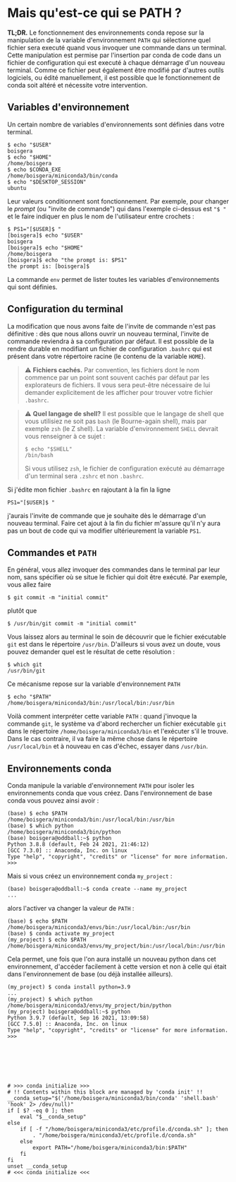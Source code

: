 # Mais qu'est-ce qui se PATH ?

**TL;DR.** Le fonctionnement des environnements conda repose sur la manipulation 
de la variable d'environnement `PATH` 
qui sélectionne quel fichier sera executé quand vous invoquer une commande dans 
un terminal.
Cette manipulation est permise par l'insertion par conda de code
dans un fichier de configuration qui est executé à chaque démarrage d'un 
nouveau terminal. Comme ce fichier peut également être modifié par d'autres
outils logiciels, ou édité manuellement, il est possible que le fonctionnement
de conda soit altéré et nécessite votre intervention.

## Variables d'environnement

Un certain nombre de variables d'environnements sont définies dans votre
terminal. 

    $ echo "$USER"
    boisgera
    $ echo "$HOME"
    /home/boisgera
    $ echo $CONDA_EXE
    /home/boisgera/miniconda3/bin/conda
    $ echo "$DESKTOP_SESSION"
    ubuntu

Leur valeurs conditionnent sont fonctionnement. Par exemple, pour changer
le *prompt* (ou "invite de commande") qui dans l'exemple ci-dessus est `"$ "` et
le faire indiquer en plus le nom de l'utilisateur entre crochets :

    $ PS1="[$USER]$ "
    [boisgera]$ echo "$USER"
    boisgera
    [boisgera]$ echo "$HOME"
    /home/boisgera
    [boisgera]$ echo "the prompt is: $PS1"
    the prompt is: [boisgera]$

La commande `env` permet de lister toutes les variables d'environnements qui
sont définies.

## Configuration du terminal

La modification que nous avons faite de l'invite de commande n'est pas définitive :
dès que nous allons ouvrir un nouveau terminal, l'invite de commande reviendra à
sa configuration par défaut. Il est possible de la rendre durable en modifiant
un fichier de configuration `.bashrc` qui est présent dans votre répertoire
racine (le contenu de la variable `HOME`).


> ⚠️ **Fichiers cachés.** Par convention, les fichiers dont le nom commence par 
> un point sont souvent cachés par défaut par les explorateurs de fichiers. 
> Il vous sera peut-être nécessaire de lui demander explicitement de les afficher 
> pour trouver votre fichier `.bashrc`.

> ⚠️ **Quel langage de shell?** Il est possible que le langage de shell que vous 
> utilisiez ne soit pas `bash` (le Bourne-again shell), mais par exemple `zsh` 
> (le Z shell). 
> La variable d'environnement `SHELL` devrait vous renseigner à ce sujet :
>
>     $ echo "$SHELL"
>     /bin/bash
>
> Si vous utilisez `zsh`, le fichier de configuration exécuté au démarrage d'un
> terminal sera `.zshrc` et non `.bashrc`.


Si j'édite mon fichier `.bashrc` en rajoutant à la fin la ligne 

    PS1="[$USER]$ "

j'aurais l'invite de commande que je souhaite dès le démarrage d'un nouveau
terminal. Faire cet ajout à la fin du fichier m'assure qu'il n'y aura pas
un bout de code qui va modifier ultérieurement la variable `PS1`.

## Commandes et `PATH`

En général, vous allez invoquer des commandes dans le terminal par leur nom,
sans spécifier où se situe le fichier qui doit être exécuté. Par exemple,
vous allez faire

    $ git commit -m "initial commit"

plutôt que 

    $ /usr/bin/git commit -m "initial commit"

Vous laissez alors au terminal le soin de découvrir que le fichier exécutable
`git` est dans le répertoire `/usr/bin`. D'ailleurs si vous avez un doute,
vous pouvez demander quel est le résultat de cette résolution :

    $ which git
    /usr/bin/git

Ce mécanisme repose sur la variable d'environnement `PATH`

    $ echo "$PATH"
    /home/boisgera/miniconda3/bin:/usr/local/bin:/usr/bin

Voilà comment interpréter cette variable `PATH` :
quand j'invoque la commande `git`, le système va d'abord
rechercher un fichier exécutable `git` dans le répertoire 
`/home/boisgera/miniconda3/bin` et l'exécuter s'il le trouve. Dans le cas
contraire, il va faire la même chose dans le répertoire `/usr/local/bin`
et à nouveau en cas d'échec, essayer dans `/usr/bin`.

## Environnements conda

Conda manipule la variable d'environnement `PATH` pour isoler les environnements
conda que vous créez. Dans l'environnement de base conda vous pouvez ainsi avoir :

    (base) $ echo $PATH
    /home/boisgera/miniconda3/bin:/usr/local/bin:/usr/bin
    (base) $ which python
    /home/boisgera/miniconda3/bin/python
    (base) boisgera@oddball:~$ python
    Python 3.8.8 (default, Feb 24 2021, 21:46:12) 
    [GCC 7.3.0] :: Anaconda, Inc. on linux
    Type "help", "copyright", "credits" or "license" for more information.
    >>> 

Mais si vous créez un environnement conda `my_project` :

    (base) boisgera@oddball:~$ conda create --name my_project 
    ...

alors l'activer va changer la valeur de `PATH` :

    (base) $ echo $PATH
    /home/boisgera/miniconda3/envs/bin:/usr/local/bin:/usr/bin
    (base) $ conda activate my_project
    (my_project) $ echo $PATH
    /home/boisgera/miniconda3/envs/my_project/bin:/usr/local/bin:/usr/bin

Cela permet, une fois que l'on aura installé un nouveau python dans cet
environnement, d'accéder facilement à cette version et non à celle qui
était dans l'environnement de base (ou déjà installée ailleurs).

    (my_project) $ conda install python=3.9
    ...
    (my_project) $ which python
    /home/boisgera/miniconda3/envs/my_project/bin/python
    (my_project) boisgera@oddball:~$ python
    Python 3.9.7 (default, Sep 16 2021, 13:09:58) 
    [GCC 7.5.0] :: Anaconda, Inc. on linux
    Type "help", "copyright", "credits" or "license" for more information.
    >>> 


    




    # >>> conda initialize >>>
    # !! Contents within this block are managed by 'conda init' !!
    __conda_setup="$('/home/boisgera/miniconda3/bin/conda' 'shell.bash' 'hook' 2> /dev/null)"
    if [ $? -eq 0 ]; then
        eval "$__conda_setup"
    else
        if [ -f "/home/boisgera/miniconda3/etc/profile.d/conda.sh" ]; then
            . "/home/boisgera/miniconda3/etc/profile.d/conda.sh"
        else
            export PATH="/home/boisgera/miniconda3/bin:$PATH"
        fi
    fi
    unset __conda_setup
    # <<< conda initialize <<<

